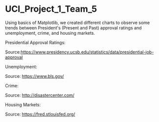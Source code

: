 # UCI_Project_1_Team_5

Using basics of Matplotlib, we created different charts to observe some trends between President's (Present and Past) approval ratings and unemployment, crime, and housing markets.

Presidential Approval Ratings:

Source:https://www.presidency.ucsb.edu/statistics/data/presidential-job-approval


Unemployment:

Source: https://www.bls.gov/

Crime:

Source: http://disastercenter.com/

Housing Markets:

Source: https://fred.stlouisfed.org/
